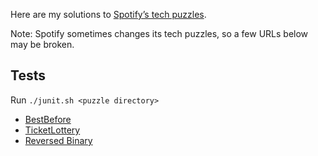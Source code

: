 Here are my solutions to [Spotify’s tech puzzles](http://www.spotify.com/fr/jobs/tech/).

Note: Spotify sometimes changes its tech puzzles, so a few URLs below may be broken.

Tests
-----

Run `./junit.sh <puzzle directory>`

* [BestBefore](http://www.spotify.com/fr/jobs/tech/best-before/)
* [TicketLottery](http://www.spotify.com/fr/jobs/tech/ticket-lottery/)
* [Reversed Binary](https://www.spotify.com/fr/jobs/tech/reversed-binary/)
